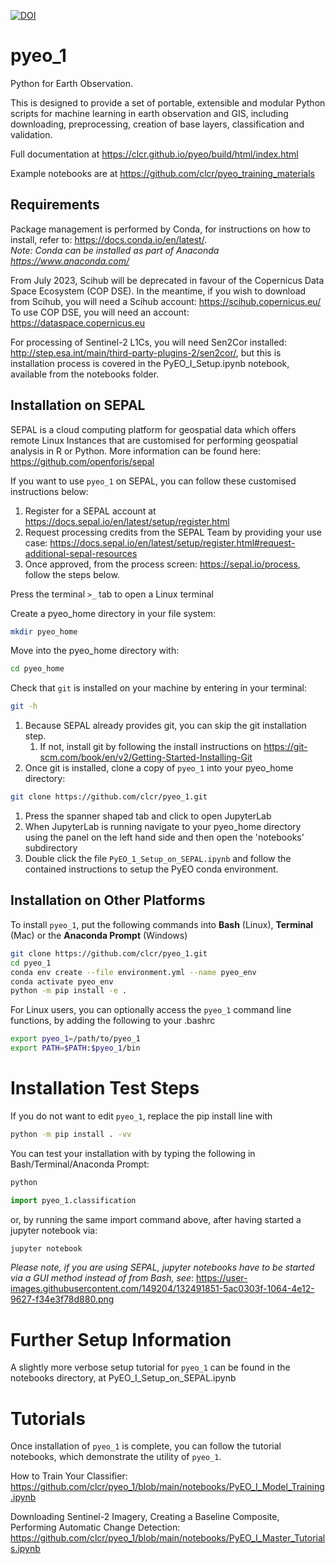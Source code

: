 [![DOI](https://zenodo.org/badge/126246599.svg)](https://zenodo.org/badge/latestdoi/126246599)

# pyeo_1
Python for Earth Observation.

This is designed to provide a set of portable, extensible and modular Python scripts for machine learning in earth observation and GIS,
including downloading, preprocessing, creation of base layers, classification and validation.

Full documentation at https://clcr.github.io/pyeo/build/html/index.html

Example notebooks are at https://github.com/clcr/pyeo_training_materials

## Requirements
Package management is performed by Conda, for instructions on how to install, refer to: https://docs.conda.io/en/latest/.  
*Note: Conda can be installed as part of Anaconda https://www.anaconda.com/*

From July 2023, Scihub will be deprecated in favour of the Copernicus Data Space Ecosystem (COP DSE). In the meantime, if you wish to download from Scihub, you will need a Scihub account: https://scihub.copernicus.eu/
To use COP DSE, you will need an account: https://dataspace.copernicus.eu

For processing of Sentinel-2 L1Cs, you will need Sen2Cor installed: http://step.esa.int/main/third-party-plugins-2/sen2cor/, but this is installation process is covered in the PyEO_I_Setup.ipynb notebook, available from the notebooks folder.

## Installation on SEPAL

SEPAL is a cloud computing platform for geospatial data which offers remote Linux Instances that are customised for performing geospatial analysis in R or Python. More information can be found here: https://github.com/openforis/sepal

If you want to use `pyeo_1` on SEPAL, you can follow these customised instructions below:

1. Register for a SEPAL account at https://docs.sepal.io/en/latest/setup/register.html
1. Request processing credits from the SEPAL Team by providing your use case: https://docs.sepal.io/en/latest/setup/register.html#request-additional-sepal-resources
1. Once approved, from the process screen: https://sepal.io/process, follow the steps below.

Press the terminal `>_` tab to open a Linux terminal

Create a pyeo_home directory in your file system:
```bash
mkdir pyeo_home
```

Move into the pyeo_home directory with: 
```bash
cd pyeo_home
```
Check that `git` is installed on your machine by entering in your terminal:
```bash
git -h
```

1. Because SEPAL already provides git, you can skip the git installation step.
    1. If not, install git by following the install instructions on https://git-scm.com/book/en/v2/Getting-Started-Installing-Git
1. Once git is installed, clone a copy of `pyeo_1` into your pyeo_home directory:
```bash
git clone https://github.com/clcr/pyeo_1.git
```
1. Press the spanner shaped tab and click to open JupyterLab
1. When JupyterLab is running navigate to your pyeo_home directory using the panel on the left hand side and then open the 'notebooks' subdirectory
1. Double click the file `PyEO_1_Setup_on_SEPAL.ipynb` and follow the contained instructions to setup the PyEO conda environment.

## Installation on Other Platforms
To install `pyeo_1`, put the following commands into **Bash** (Linux), **Terminal** (Mac) or the **Anaconda Prompt** (Windows)

```bash
git clone https://github.com/clcr/pyeo_1.git
cd pyeo_1
conda env create --file environment.yml --name pyeo_env
conda activate pyeo_env
python -m pip install -e .
```
For Linux users, you can optionally access the `pyeo_1` command line functions, by adding the following to your .bashrc

```bash
export pyeo_1=/path/to/pyeo_1
export PATH=$PATH:$pyeo_1/bin
```



# Installation Test Steps

If you do not want to edit `pyeo_1`, replace the pip install line with

```bash
python -m pip install . -vv
```

You can test your installation with by typing the following in Bash/Terminal/Anaconda Prompt:
```bash
python
```
```python
import pyeo_1.classification
```

or, by running the same import command above, after having started a jupyter notebook via:

```bash
jupyter notebook
```

*Please note, if you are using SEPAL, jupyter notebooks have to be started via a GUI method instead of from Bash, see*: https://user-images.githubusercontent.com/149204/132491851-5ac0303f-1064-4e12-9627-f34e3f78d880.png 

# Further Setup Information
A slightly more verbose setup tutorial for `pyeo_1` can be found in the notebooks directory, at PyEO_I_Setup_on_SEPAL.ipynb

# Tutorials
Once installation of `pyeo_1` is complete, you can follow the tutorial notebooks, which demonstrate the utility of `pyeo_1`.

How to Train Your Classifier: https://github.com/clcr/pyeo_1/blob/main/notebooks/PyEO_I_Model_Training.ipynb

Downloading Sentinel-2 Imagery, Creating a Baseline Composite, Performing Automatic Change Detection: https://github.com/clcr/pyeo_1/blob/main/notebooks/PyEO_I_Master_Tutorials.ipynb

